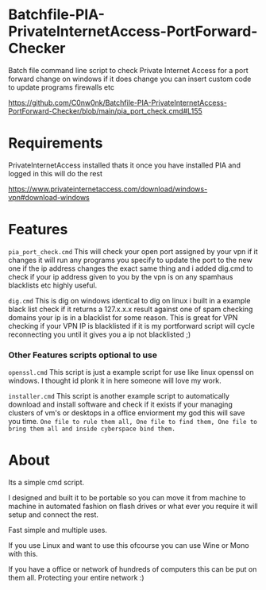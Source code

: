 # Batchfile-PIA-PrivateInternetAccess-PortForward-Checker
Batch file command line script to check Private Internet Access for a port forward change on windows if it does change you can insert custom code to update programs firewalls etc

https://github.com/C0nw0nk/Batchfile-PIA-PrivateInternetAccess-PortForward-Checker/blob/main/pia_port_check.cmd#L155


# Requirements

PrivateInternetAccess installed thats it once you have installed PIA and logged in this will do the rest

https://www.privateinternetaccess.com/download/windows-vpn#download-windows

# Features

`pia_port_check.cmd` This will check your open port assigned by your vpn if it changes it will run any programs you specify to update the port to the new one if the ip address changes the exact same thing and i added dig.cmd to check if your ip address given to you by the vpn is on any spamhaus blacklists etc highly useful.

`dig.cmd` This is dig on windows identical to dig on linux i built in a example black list check if it returns a 127.x.x.x result against one of spam checking domains your ip is in a blacklist for some reason. This is great for VPN checking if your VPN IP is blacklisted if it is my portforward script will cycle reconnecting you until it gives you a ip not blacklisted ;)

### Other Features scripts optional to use

`openssl.cmd` This script is just a example script for use like linux openssl on windows. I thought id plonk it in here someone will love my work.

`installer.cmd` This script is another example script to automatically download and install software and check if it exists if your managing clusters of vm's or desktops in a office enviorment my god this will save you time. `One file to rule them all, One file to find them, One file to bring them all and inside cyberspace bind them.`

# About

Its a simple cmd script.

I designed and built it to be portable so you can move it from machine to machine in automated fashion on flash drives or what ever you require it will setup and connect the rest.

Fast simple and multiple uses.

If you use Linux and want to use this ofcourse you can use Wine or Mono with this.

If you have a office or network of hundreds of computers this can be put on them all. Protecting your entire network :)
